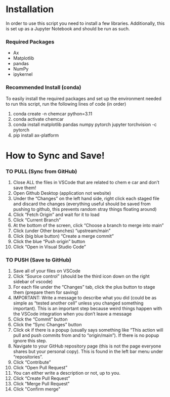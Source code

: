 # Installation

In order to use this script you need to install a few libraries. Additionally, this is set up as a Jupyter Notebook and should be run as such. 

### Required Packages 

* Ax
* Matplotlib
* pandas
* NumPy 
* ipykernel


### Recommended Install (conda)

To easily install the required packages and set up the environment needed to run this script, run the following lines of code (in order)

1. conda create -n chemcar python=3.11
2. conda activate chemcar
3. conda install matplotlib pandas numpy pytorch jupyter torchvision -c pytorch
4. pip install ax-platform


# How to Sync and Save!

### TO PULL (Sync from GitHub)
1. Close ALL the files in VSCode that are related to chem e car and don’t save them!
2. Open Github Desktop (application not website)
3. Under the “Changes” on the left hand side, right click each staged file and discard the changes (everything useful should be saved from pushing to github, this prevents random stray things floating around)
4. Click “Fetch Origin” and wait for it to load
5. Click “Current Branch”
6. At the bottom of the screen, click “Choose a branch to merge into main”
7. Click (under Other branches) “upstream/main”
8. Click (big blue button) “Create a merge commit”
9. Click the blue “Push origin” button
10. Click “Open in Visual Studio Code”

### TO PUSH (Save to GitHub)
1. Save all of your files on VSCode
2. Click “Source control” (should be the third icon down on the right sidebar of vscode)
3. For each file under the “Changes” tab, click the plus button to stage them (prepare them for saving)
4. IMPORTANT: Write a message to describe what you did (could be as simple as “tested another cell” unless you changed something important). This is an important step because weird things happen with the VSCode integration when you don’t leave a message
5. Click the “Commit” button
6. Click the “Sync Changes” button
7. Click ok if there is a popup (usually says something like “This action will pull and push commits from and to “origin/main”). If there is no popup ignore this step.
8. Navigate to your GitHub repository page (this is not the page everyone shares but your personal copy). This is found in the left bar menu under “repositories”.
9. Click “Contribute”
10. Click “Open Pull Request”
11. You can either write a description or not, up to you.
12. Click “Create Pull Request”
13. Click "Merge Pull Request"
14. Click "Confirm merge"



